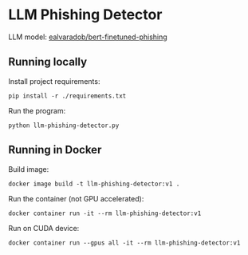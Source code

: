 # LLM Phishing Detector
LLM model: [ealvaradob/bert-finetuned-phishing](https://huggingface.co/ealvaradob/bert-finetuned-phishing)

## Running locally
Install project requirements:
```shell
pip install -r ./requirements.txt
```
Run the program:
```shell
python llm-phishing-detector.py
```

## Running in Docker
Build image:
```shell
docker image build -t llm-phishing-detector:v1 .
```
Run the container (not GPU accelerated):
```shell
docker container run -it --rm llm-phishing-detector:v1
```
Run on CUDA device:
```shell
docker container run --gpus all -it --rm llm-phishing-detector:v1
```